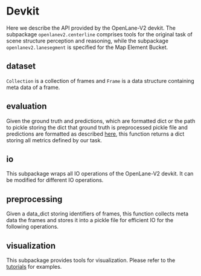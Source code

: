# Devkit
Here we describe the API provided by the OpenLane-V2 devkit.
The subpackage `openlanev2.centerline` comprises tools for the original task of scene structure perception and reasoning, while the subpackage `openlanev2.lanesegment` is specified for the Map Element Bucket.

## dataset

`Collection` is a collection of frames and `Frame` is a data structure containing meta data of a frame.

## evaluation

Given the ground truth and predictions, which are formatted dict or the path to pickle storing the dict that ground truth is preprocessed pickle file and predictions are formatted as described [here](./submission.md#format), this function returns a dict storing all metrics defined by our task.

## io
This subpackage wraps all IO operations of the OpenLane-V2 devkit.
It can be modified for different IO operations.

## preprocessing

Given a data_dict storing identifiers of frames, this function collects meta data the frames and stores it into a pickle file for efficient IO for the following operations.

## visualization
This subpackage provides tools for visualization. Please refer to the [tutorials](/tutorials) for examples.
